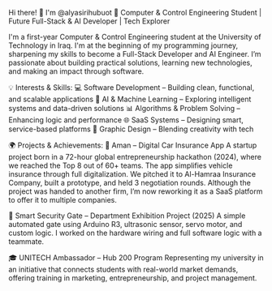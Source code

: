 Hi there! 👋 I'm @alyasirihubuot
🚀 Computer & Control Engineering Student | Future Full-Stack & AI Developer | Tech Explorer

I'm a first-year Computer & Control Engineering student at the University of Technology in Iraq. I'm at the beginning of my programming journey, sharpening my skills to become a Full-Stack Developer and AI Engineer. I’m passionate about building practical solutions, learning new technologies, and making an impact through software.

💡 Interests & Skills:
💻 Software Development – Building clean, functional, and scalable applications
🧠 AI & Machine Learning – Exploring intelligent systems and data-driven solutions
📊 Algorithms & Problem Solving – Enhancing logic and performance
🌐 SaaS Systems – Designing smart, service-based platforms
🎨 Graphic Design – Blending creativity with tech

🌍 Projects & Achievements:
🚗 Aman – Digital Car Insurance App
A startup project born in a 72-hour global entrepreneurship hackathon (2024), where we reached the Top 8 out of 60+ teams.
The app simplifies vehicle insurance through full digitalization. We pitched it to Al-Hamraa Insurance Company, built a prototype, and held 3 negotiation rounds. Although the project was handed to another firm, I’m now reworking it as a SaaS platform to offer it to multiple companies.

🔐 Smart Security Gate – Department Exhibition Project (2025)
A simple automated gate using Arduino R3, ultrasonic sensor, servo motor, and custom logic.
I worked on the hardware wiring and full software logic with a teammate.

🎓 UNITECH Ambassador – Hub 200 Program
Representing my university in an initiative that connects students with real-world market demands, offering training in marketing, entrepreneurship, and project management.
